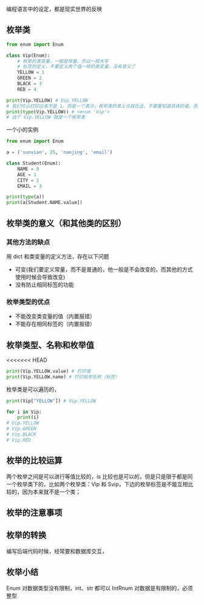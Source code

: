  



编程语言中的设定，都是现实世界的反映


## 枚举类


```python
from enum import Enum

class Vip(Enum):
    # 枚举的类变量，一般是常量，所以一般大写
    # 标签的定义，不要定义两个值一样的类变量，没有意义了
    YELLOW = 1
    GREEN = 2
    BLACK = 3
    RED = 4

print(Vip.YELLOW) # Vip.YELLOW
# 我们可以打印出来不是 1，而是一个表示，枚举类的意义也就在此，不需要知道具体的值，而知道这个意义更加重要
print(type(Vip.YELLOW)) # <enum 'Vip'>
# 这个 Vip.YELLOW 就是一个枚举类
```

一个小的实例
```python
from enum import Enum

a = ('sunxian', 25, 'nanjing', 'email')

class Student(Enum):
    NAME = 0
    AGE = 1
    CITY = 2
    EMAIL = 3

print(type(a))
print(a[Student.NAME.value])

```



## 枚举类的意义（和其他类的区别）

### 其他方法的缺点
用 dict 和类变量的定义方法，存在以下问题

- 可变(我们要定义常量，而不是普通的，他一般是不会改变的，而其他的方式使用时候会导致改变)
- 没有防止相同标签的功能

### 枚举类型的优点

- 不能改变类变量的值（内置报错）
- 不能存在相同标签的（内置报错）

## 枚举类型、名称和枚举值

<<<<<<< HEAD
```python
print(Vip.YELLOW.value) # 打印值
print(Vip.YELLOW.name) # 打印枚举名称（标签）
```

枚举类是可以遍历的，


```python
print(Vip["YELLOW"]) # Vip.YELLOW

for i in Vip:
    print(i)
# Vip.YELLOW
# Vip.GREEN
# Vip.BLACK
# Vip.RED
```


## 枚举的比较运算

两个枚举之间是可以进行等值比较的，is 比较也是可以的，但是只是限于都是同一个枚举类下的，比如两个枚举类：Vip 和 Svip，下边的枚举标签是不能互相比较的，因为本来就不是一个类；

## 枚举的注意事项


## 枚举的转换

编写后端代码时候，经常要和数据库交互，

## 枚举小结
Enum 对数据类型没有限制，int、str 都可以
IntRnum 对数据是有限制的，必须整型

